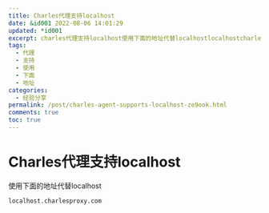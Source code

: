 ```yaml
---
title: Charles代理支持localhost
date: &id001 2022-08-06 14:01:29
updated: *id001
excerpt: charles代理支持localhost使用下面的地址代替localhostlocalhostcharlesproxycom
tags:
  - 代理
  - 支持
  - 使用
  - 下面
  - 地址
categories:
  - 经验分享
permalink: /post/charles-agent-supports-localhost-ze9ook.html
comments: true
toc: true
---
```

# Charles代理支持localhost

使用下面的地址代替localhost

`localhost.charlesproxy.com`